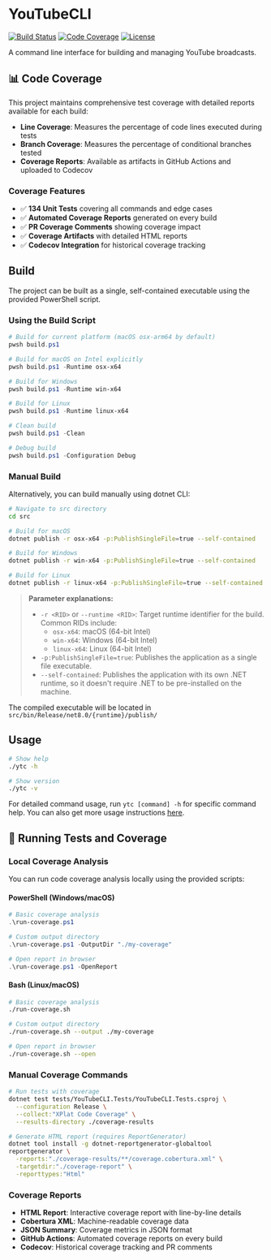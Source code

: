 # YouTubeCLI

[![Build Status](https://github.com/hpractv/YouTubeCLI/workflows/Build%20and%20Release/badge.svg)](https://github.com/hpractv/YouTubeCLI/actions)
[![Code Coverage](https://codecov.io/gh/hpractv/YouTubeCLI/branch/main/graph/badge.svg)](https://codecov.io/gh/hpractv/YouTubeCLI)
[![License](https://img.shields.io/badge/license-MIT-blue.svg)](LICENSE)

A command line interface for building and managing YouTube broadcasts.

## 📊 Code Coverage

This project maintains comprehensive test coverage with detailed reports available for each build:

- **Line Coverage**: Measures the percentage of code lines executed during tests
- **Branch Coverage**: Measures the percentage of conditional branches tested
- **Coverage Reports**: Available as artifacts in GitHub Actions and uploaded to Codecov

### Coverage Features

- ✅ **134 Unit Tests** covering all commands and edge cases
- ✅ **Automated Coverage Reports** generated on every build
- ✅ **PR Coverage Comments** showing coverage impact
- ✅ **Coverage Artifacts** with detailed HTML reports
- ✅ **Codecov Integration** for historical coverage tracking

## Build

The project can be built as a single, self-contained executable using the provided PowerShell script.

### Using the Build Script

```powershell
# Build for current platform (macOS osx-arm64 by default)
pwsh build.ps1

# Build for macOS on Intel explicitly
pwsh build.ps1 -Runtime osx-x64

# Build for Windows
pwsh build.ps1 -Runtime win-x64

# Build for Linux
pwsh build.ps1 -Runtime linux-x64

# Clean build
pwsh build.ps1 -Clean

# Debug build
pwsh build.ps1 -Configuration Debug
```



### Manual Build

Alternatively, you can build manually using dotnet CLI:

```bash
# Navigate to src directory
cd src

# Build for macOS
dotnet publish -r osx-x64 -p:PublishSingleFile=true --self-contained

# Build for Windows
dotnet publish -r win-x64 -p:PublishSingleFile=true --self-contained

# Build for Linux
dotnet publish -r linux-x64 -p:PublishSingleFile=true --self-contained
```

> **Parameter explanations:**
>
> - `-r <RID>` or `--runtime <RID>`: Target runtime identifier for the build. Common RIDs include:
>    - `osx-x64`: macOS (64-bit Intel)
>    - `win-x64`: Windows (64-bit Intel)
>    - `linux-x64`: Linux (64-bit Intel)
> - `-p:PublishSingleFile=true`: Publishes the application as a single file executable.
> - `--self-contained`: Publishes the application with its own .NET runtime, so it doesn't require .NET to be pre-installed on the machine.


The compiled executable will be located in `src/bin/Release/net8.0/{runtime}/publish/`

## Usage

```bash
# Show help
./ytc -h

# Show version
./ytc -v
```

For detailed command usage, run `ytc [command] -h` for specific command help. You can also get more usage instructions [here](USAGE.md).

## 🧪 Running Tests and Coverage

### Local Coverage Analysis

You can run code coverage analysis locally using the provided scripts:

#### PowerShell (Windows/macOS)
```powershell
# Basic coverage analysis
.\run-coverage.ps1

# Custom output directory
.\run-coverage.ps1 -OutputDir "./my-coverage"

# Open report in browser
.\run-coverage.ps1 -OpenReport
```

#### Bash (Linux/macOS)
```bash
# Basic coverage analysis
./run-coverage.sh

# Custom output directory
./run-coverage.sh --output ./my-coverage

# Open report in browser
./run-coverage.sh --open
```

### Manual Coverage Commands

```bash
# Run tests with coverage
dotnet test tests/YouTubeCLI.Tests/YouTubeCLI.Tests.csproj \
  --configuration Release \
  --collect:"XPlat Code Coverage" \
  --results-directory ./coverage-results

# Generate HTML report (requires ReportGenerator)
dotnet tool install -g dotnet-reportgenerator-globaltool
reportgenerator \
  -reports:"./coverage-results/**/coverage.cobertura.xml" \
  -targetdir:"./coverage-report" \
  -reporttypes:"Html"
```

### Coverage Reports

- **HTML Report**: Interactive coverage report with line-by-line details
- **Cobertura XML**: Machine-readable coverage data
- **JSON Summary**: Coverage metrics in JSON format
- **GitHub Actions**: Automated coverage reports on every build
- **Codecov**: Historical coverage tracking and PR comments
